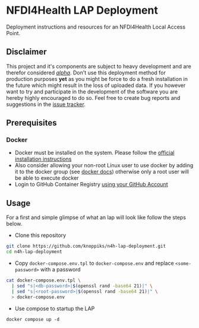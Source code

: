 # NFDI4Health LAP Deployment

Deployment instructions and resources for an NFDI4Health Local Access Point.


## Disclaimer

This project and it's components are subject to heavy development and are therefor considered *[alpha][wiki-alpha]*. 
Don't use this deployment method for production purposes **yet** as you might be force to do a fresh installation in 
the future which might result in the loss of uploaded data. If you however want to try and participate in the 
development of the software you are hereby highly encouraged to do so. Feel free to create bug reports and suggestions 
in the [issue tracker][project-issues]. 


## Prerequisites

### Docker

* Docker must be installed on the system. Please follow the [official installation instructions][docker-install]
* Also consider allowing your non-root Linux user to use docker by adding it to the docker group
  (see [docker docs][docker-ugroup]) otherwise only a root user will be able to execute docker
* Login to GitHub Container Registry [using your GitHub Account][ghcr-auth] 


## Usage

For a first and simple glimpse of what an lap will look like follow the steps below.

* Clone this repository

```bash
git clone https://github.com/knoppiks/n4h-lap-deployment.git
cd n4h-lap-deployment
```

* Copy `docker-compose.env.tpl` to `docker-compose.env` and replace `<some-password>` with a password

```bash
cat docker-compose.env.tpl \
  | sed "s|<db-password>|$(openssl rand -base64 21)|" \
  | sed "s|<root-password>|$(openssl rand -base64 21)|" \
  > docker-compose.env
```

* Use compose to startup the LAP

```
docker compose up -d
```

[wiki-alpha]: https://en.wikipedia.org/wiki/Software_release_life_cycle#Alpha
[project-issues]: https://github.com/nfdi4health/lap-deployment/issues
[docker-install]: https://docs.docker.com/get-docker/
[docker-ugroup]: https://docs.docker.com/engine/install/linux-postinstall/#manage-docker-as-a-non-root-user
[ghcr-auth]: https://docs.github.com/en/packages/working-with-a-github-packages-registry/working-with-the-container-registry#authenticating-to-the-container-registry

